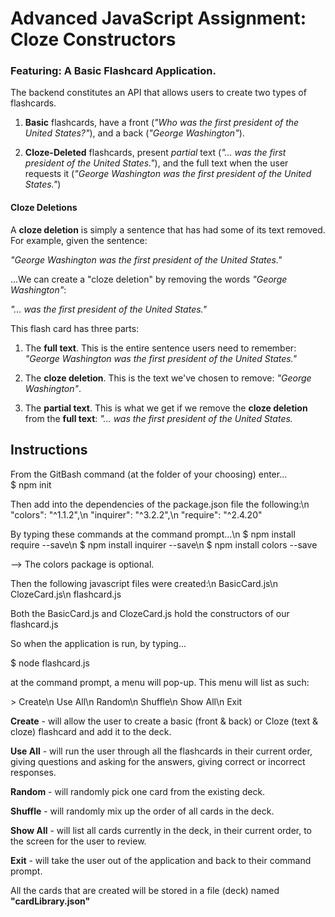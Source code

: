 # Advanced JavaScript Assignment: Cloze Constructors

### Featuring: A Basic Flashcard Application.

The backend constitutes an API that allows users to create two types of flashcards.

1. **Basic** flashcards, have a front (_"Who was the first president of the United States?"_), and a back (_"George Washington"_).

2. **Cloze-Deleted** flashcards, present _partial_ text (_"... was the first president of the United States."_), and the full text when the user requests it (_"George Washington was the first president of the United States."_)

#### Cloze Deletions

A **cloze deletion** is simply a sentence that has had some of its text removed. For example, given the sentence:

_"George Washington was the first president of the United States."_

...We can create a "cloze deletion" by removing the words _"George Washington"_:

_"... was the first president of the United States."_

This flash card has three parts:

1. The **full text**. This is the entire sentence users need to remember:  _"George Washington was the first president of the United States."_

2. The **cloze deletion**. This is the text we've chosen to remove: _"George Washington"_.

3. The **partial text**. This is what we get if we remove the **cloze deletion** from the **full text**: _"... was the first president of the United States._

## Instructions

From the GitBash command (at the folder of your choosing) enter...<br>
$ npm init

Then add into the dependencies of the package.json file the following:\n
    "colors": "^1.1.2",\n
    "inquirer": "^3.2.2",\n
    "require": "^2.4.20"

By typing these commands at the command prompt...\n
$ npm install require --save\n
$ npm install inquirer --save\n
$ npm install colors --save

--> The colors package is optional.

Then the following javascript files were created:\n
    BasicCard.js\n
    ClozeCard.js\n
    flashcard.js

Both the BasicCard.js and ClozeCard.js hold the constructors of our flashcard.js

So when the application is run, by typing...

$ node flashcard.js

at the command prompt, a menu will pop-up. This menu will list as such:

\> Create\n
  Use All\n
  Random\n
  Shuffle\n
  Show All\n
  Exit

**Create** - will allow the user to create a basic (front & back) or Cloze (text & cloze) flashcard and add it to the deck.

**Use All** - will run the user through all the flashcards in their current order, giving questions and asking for the answers, giving correct or incorrect responses.

**Random** - will randomly pick one card from the existing deck.

**Shuffle** - will randomly mix up the order of all cards in the deck.

**Show All** - will list all cards currently in the deck, in their current order, to the screen for the user to review.

**Exit** - will take the user out of the application and back to their command prompt.

All the cards that are created will be stored in a file (deck) named **"cardLibrary.json"**
